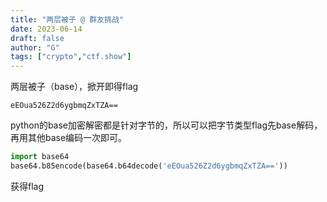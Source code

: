 ```yaml
---
title: "两层被子 @ 群友挑战"
date: 2023-06-14
draft: false
author: "G"
tags: ["crypto","ctf.show"]
---
```


两层被子（base），掀开即得flag

`eEOua526Z2d6ygbmqZxTZA==`

python的base加密解密都是针对字节的，所以可以把字节类型flag先base解码，再用其他base编码一次即可。

```python
import base64
base64.b85encode(base64.b64decode('eEOua526Z2d6ygbmqZxTZA=='))
```

获得flag
